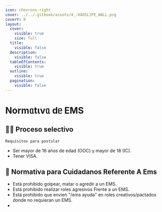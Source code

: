 ```yaml
---
icon: chevrons-right
cover: ../../.gitbook/assets/4_.KAOSLIFE_WALL.png
coverY: 0
layout:
  cover:
    visible: true
    size: full
  title:
    visible: false
  description:
    visible: false
  tableOfContents:
    visible: true
  outline:
    visible: true
  pagination:
    visible: false
---
```


# Normᥲtιvᥲ dᥱ EMS

## 👨‍⚕️ Proceso selectivo

```
Requisitos para postular
```

* Ser mayor de 16 años de edad (OOC) y mayor de 18 (IC).
* Tener VISA.

## 📖 Normativa para Cuidadanos Referente A Ems

* Está prohibido golpear, matar o agredir a un EMS.
* Está prohibido realizar roles agresivos Frente a un EMS.
* Está prohibido que envien "/ems ayuda" en roles creativos/pactados donde no requieran un EMS.
*
